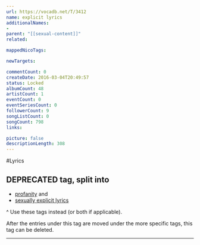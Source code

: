 ```yaml
---
url: https://vocadb.net/T/3412
name: explicit lyrics
additionalNames: 
- 
parent: "[[sexual-content]]"
related:

mappedNicoTags:

newTargets:

commentCount: 0
createDate: 2016-03-04T20:49:57
status: Locked
albumCount: 48
artistCount: 1
eventCount: 0
eventSeriesCount: 0
followerCount: 9
songListCount: 0
songCount: 798
links: 

picture: false
descriptionLength: 308
---
```


#Lyrics

## DEPRECATED tag, split into

- [profanity](https://vocadb.net/T/10714) and
- [sexually explicit lyrics](https://vocadb.net/T/10713/sexually-explicit-lyrics)

^ Use these tags instead (or both if applicable).

After the entries under this tag are moved under the more specific tags, this tag can be deleted.

---

